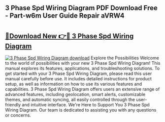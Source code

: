 ## 3 Phase Spd Wiring Diagram PDF Download Free - Part-w6m User Guide Repair aVRW4

# <h2><a href="http://dfmzm1.blite.top/?on=3+Phase+Spd+Wiring+Diagram">🔗Download New 👉🔴 3 Phase Spd Wiring Diagram</a></h2>

[![3 Phase Spd Wiring Diagram download](https://i.imgur.com/lujVjoI.png)](http://dfmzm1.blite.top/?on=3+Phase+Spd+Wiring+Diagram)
Explore the Possibilities Welcome to the world of possibilities with your new 3 Phase Spd Wiring Diagram! This manual explores its features, applications, and troubleshooting solutions. To get started with your 3 Phase Spd Wiring Diagram, please read this user manual carefully before use. It includes detailed instructions for product setup, as well as information on how to use its various features and capabilities. 3 Phase Spd Wiring Diagram offers users an extensive range of advanced features, including geolocation, smart alerts, customizable themes, and automatic syncing, all easily controlled through the user-friendly and intuitive interface. We're Here to Support You 3 Phase Spd Wiring Diagram. Our team is dedicated to assisting you with any questions or concerns.
